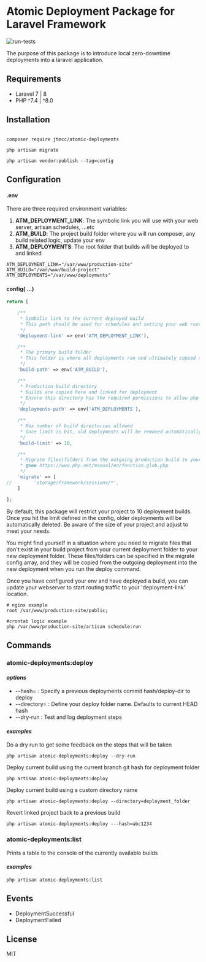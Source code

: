 # Atomic Deployment Package for Laravel Framework
![run-tests](https://github.com/J-T-McC/laravel-atomic-deployments/workflows/run-tests/badge.svg)

The purpose of this package is to introduce local zero-downtime deployments into a laravel application.

## Requirements
 
* Laravel 7 | 8
* PHP ^7.4 | ^8.0

## Installation

```shell script

composer require jtmcc/atomic-deployments

php artisan migrate

php artisan vendor:publish --tag=config

```

## Configuration 

#### .env

There are three required environment variables:

1.  **ATM_DEPLOYMENT_LINK**: The symbolic link you will use with your web server, artisan schedules, ...etc
1.  **ATM_BUILD**: The project build folder where you will run composer, any build related logic, update your env
1.  **ATM_DEPLOYMENTS**: The root folder that builds will be deployed to and linked

```dotenv
ATM_DEPLOYMENT_LINK="/var/www/production-site"
ATM_BUILD="/var/www/build-project"
ATM_DEPLOYMENTS="/var/www/deployments"
```

#### config( ...)

```php
return [

    /**
     * Symbolic link to the current deployed build
     * This path should be used for schedules and setting your web root
     */
    'deployment-link' => env('ATM_DEPLOYMENT_LINK'),

    /**
     * The primary build folder
     * This folder is where all deployments ran and ultimately copied to a deployment directory
     */
    'build-path' => env('ATM_BUILD'),

    /**
     * Production build directory
     * Builds are copied here and linked for deployment
     * Ensure this directory has the required permissions to allow php and your webserver to run your application here
     */
    'deployments-path' => env('ATM_DEPLOYMENTS'),

    /**
     * Max number of build directories allowed
     * Once limit is hit, old deployments will be removed automatically after a successful build
     */
    'build-limit' => 10,

    /**
     * Migrate files|folders from the outgoing production build to your new release using a relative path and pattern
     * @see https://www.php.net/manual/en/function.glob.php
     */
    'migrate' => [
//        'storage/framework/sessions/*',
    ]

];
```

By default, this package will restrict your project to 10 deployment builds. Once you hit the limit defined in the config, 
older deployments will be automatically deleted. Be aware of the size of your project and adjust to meet your needs.

You might find yourself in a situation where you need to migrate files that don't exist in your build project from your 
current deployment folder to your new deployment folder. These files/folders can be specified in the migrate config array, 
and they will be copied from the outgoing deployment into the new deployment when you run the deploy command.

Once you have configured your env and have deployed a build, you can update your webserver to start routing traffic 
to your 'deployment-link' location.

```shell script
# nginx example
root /var/www/production-site/public;

#crontab logic example
php /var/www/production-site/artisan schedule:run
```

## Commands

### atomic-deployments:deploy

#### *options*

- --hash= : Specify a previous deployments commit hash/deploy-dir to deploy
- --directory= : Define your deploy folder name. Defaults to current HEAD hash
- --dry-run : Test and log deployment steps
    
#### *examples*

Do a dry run to get some feedback on the steps that will be taken 
```shell script
php artisan atomic-deployments:deploy --dry-run
```

Deploy current build using the current branch git hash for deployment folder 
```shell script
php artisan atomic-deployments:deploy
```

Deploy current build using a custom directory name 
```shell script
php artisan atomic-deployments:deploy --directory=deployment_folder
```

Revert linked project back to a previous build 
```shell script
php artisan atomic-deployments:deploy ---hash=abc1234
```

### atomic-deployments:list

Prints a table to the console of the currently available builds

#### *examples*

```shell script
php artisan atomic-deployments:list
```

## Events

- DeploymentSuccessful
- DeploymentFailed

## License

MIT
